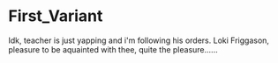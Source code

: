 # First_Variant
Idk, teacher is just yapping and i'm following his orders.
Loki Friggason, pleasure to be aquainted with thee, quite the pleasure......
